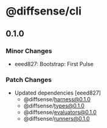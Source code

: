 # @diffsense/cli

## 0.1.0

### Minor Changes

- eeed827: Bootstrap: First Pulse

### Patch Changes

- Updated dependencies [eeed827]
  - @diffsense/harness@0.1.0
  - @diffsense/types@0.1.0
  - @diffsense/evaluators@0.1.0
  - @diffsense/runners@0.1.0
